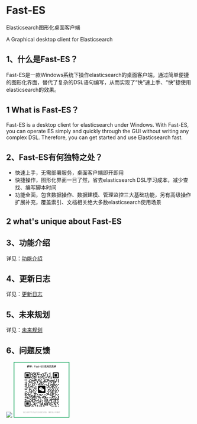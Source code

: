 # Fast-ES
Elasticsearch图形化桌面客户端

A Graphical desktop client for Elasticsearch

## 1、什么是Fast-ES？
Fast-ES是一款Windows系统下操作elasticsearch的桌面客户端，通过简单便捷的图形化界面，替代了复杂的DSL语句编写，从而实现了“快”速上手、“快”捷使用elasticsearch的效果。
## 1 What is Fast-ES？
Fast-ES is a desktop client for elasticsearch under Windows. With Fast-ES, you can operate ES simply and quickly through the GUI without writing any complex DSL. Therefore, you can get started and use Elasticsearch fast.
## 2、Fast-ES有何独特之处？
- 快速上手，无需部署服务，桌面客户端即开即用
- 快捷操作，图形化界面一目了然，省去elasticsearch DSL学习成本，减少查找、编写脚本时间
- 功能全面，包含数据操作、数据建模、管理监控三大基础功能，另有高级操作扩展补充，覆盖索引、文档相关绝大多数elasticsearch使用场景
## 2 what's unique about Fast-ES

## 3、功能介绍
详见：[功能介绍](https://github.com/duzhimin/fast-es/blob/main/docs/instructions.md)
## 4、更新日志
详见：[更新日志](https://github.com/duzhimin/fast-es/releases)
## 5、未来规划
详见：[未来规划](https://github.com/duzhimin/fast-es/blob/main/docs/future-plan)
## 6、问题反馈
<img src="https://user-images.githubusercontent.com/59269223/218623247-8ae3cafb-8b04-48e1-b513-24ad87b63906.jpg" width="30%">
<img src="docs\\image\\group.jpg" width="30%">
